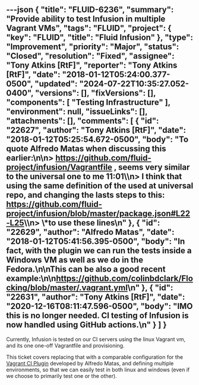 ---json
{
  "title": "FLUID-6236",
  "summary": "Provide ability to test Infusion in multiple Vagrant VMs",
  "tags": "FLUID",
  "project": {
    "key": "FLUID",
    "title": "Fluid Infusion"
  },
  "type": "Improvement",
  "priority": "Major",
  "status": "Closed",
  "resolution": "Fixed",
  "assignee": "Tony Atkins [RtF]",
  "reporter": "Tony Atkins [RtF]",
  "date": "2018-01-12T05:24:00.377-0500",
  "updated": "2024-07-22T10:35:27.052-0400",
  "versions": [],
  "fixVersions": [],
  "components": [
    "Testing Infrastructure"
  ],
  "environment": null,
  "issueLinks": [],
  "attachments": [],
  "comments": [
    {
      "id": "22627",
      "author": "Tony Atkins [RtF]",
      "date": "2018-01-12T05:25:54.672-0500",
      "body": "To quote Alfredo Matas when discussing this earlier:\n\n> <https://github.com/fluid-project/infusion/Vagrantfile> , seems very similar to the universal one to me 11:01\\\n> I think that using the same definition of the used at universal repo, and changing the lasts steps to this: <https://github.com/fluid-project/infusion/blob/master/package.json#L22-L25>\\\n> \\*to use these lines\n"
    },
    {
      "id": "22629",
      "author": "Alfredo Matas",
      "date": "2018-01-12T05:41:56.395-0500",
      "body": "In fact, with the plugin we can run the tests inside a Windows VM as well as we do in the Fedora.\n\nThis can be also a good recent example:\n\n<https://github.com/colinbdclark/Flocking/blob/master/.vagrant.yml>\n"
    },
    {
      "id": "22631",
      "author": "Tony Atkins [RtF]",
      "date": "2020-12-16T08:11:47.596-0500",
      "body": "IMO this is no longer needed.  CI testing of Infusion is now handled using GitHub actions.\n"
    }
  ]
}
---
Currently, Infusion is tested on our CI servers using the linux Vagrant vm, and its one one-off Vagrantfile and provisioning.

This ticket covers replacing that with a comparable configuration for the [Vagrant CI Plugin](https://github.com/amatas/vagrant-gpii-ci) developed by Alfredo Matas, and defining multiple environments, so that we can easily test in both linux and windows (even if we choose to primarily test one or the other).

        
